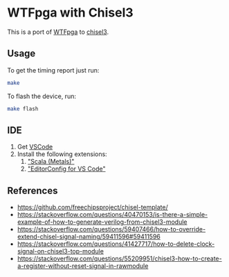 # WTFpga with Chisel3

This is a port of [WTFpga](https://github.com/esden/WTFpga) to [chisel3](https://www.chisel-lang.org/).

## Usage
To get the timing report just run:

```sh
make
```

To flash the device, run:

```sh
make flash
```


## IDE

1. Get [VSCode](https://code.visualstudio.com/)
2. Install the following extensions:
   1. ["Scala (Metals)"](https://marketplace.visualstudio.com/items?itemName=scalameta.metals)
   2. ["EditorConfig for VS Code"](https://marketplace.visualstudio.com/items?itemName=EditorConfig.EditorConfig)


## References

- https://github.com/freechipsproject/chisel-template/
- https://stackoverflow.com/questions/40470153/is-there-a-simple-example-of-how-to-generate-verilog-from-chisel3-module
- https://stackoverflow.com/questions/59407466/how-to-override-extend-chisel-signal-naming/59411596#59411596
- https://stackoverflow.com/questions/41427717/how-to-delete-clock-signal-on-chisel3-top-module
- https://stackoverflow.com/questions/55209951/chisel3-how-to-create-a-register-without-reset-signal-in-rawmodule
